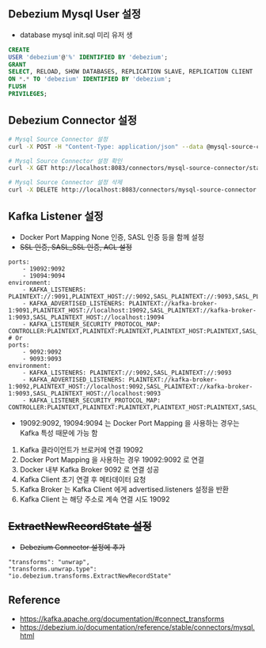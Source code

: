 ## Debezium Mysql User 설정

- database mysql init.sql 미리 유저 생

```sql
CREATE
USER 'debezium'@'%' IDENTIFIED BY 'debezium';
GRANT
SELECT, RELOAD, SHOW DATABASES, REPLICATION SLAVE, REPLICATION CLIENT
ON *.* TO 'debezium' IDENTIFIED BY 'debezium';
FLUSH
PRIVILEGES;
```

## Debezium Connector 설정

```bash
# Mysql Source Connector 설정
curl -X POST -H "Content-Type: application/json" --data @mysql-source-connector.json http://localhost:8083/connectors

# Mysql Source Connector 설정 확인
curl -X GET http://localhost:8083/connectors/mysql-source-connector/status

# Mysql Source Connector 설정 삭제
curl -X DELETE http://localhost:8083/connectors/mysql-source-connector
```

## Kafka Listener 설정

- Docker Port Mapping None 인증, SASL 인증 등을 함께 설정
- ~~SSL 인증, SASL_SSL 인증, ACL 설정~~

```
ports:
    - 19092:9092
    - 19094:9094  
environment:
    - KAFKA_LISTENERS: PLAINTEXT://:9091,PLAINTEXT_HOST://:9092,SASL_PLAINTEXT://:9093,SASL_PLAINTEXT_HOST://:9094
    - KAFKA_ADVERTISED_LISTENERS: PLAINTEXT://kafka-broker-1:9091,PLAINTEXT_HOST://localhost:19092,SASL_PLAINTEXT://kafka-broker-1:9093,SASL_PLAINTEXT_HOST://localhost:19094
    - KAFKA_LISTENER_SECURITY_PROTOCOL_MAP: CONTROLLER:PLAINTEXT,PLAINTEXT:PLAINTEXT,PLAINTEXT_HOST:PLAINTEXT,SASL_PLAINTEXT:SASL_PLAINTEXT,SASL_PLAINTEXT_HOST:SASL_PLAINTEXT
# Or
ports:
    - 9092:9092
    - 9093:9093  
environment:
    - KAFKA_LISTENERS: PLAINTEXT://:9092,SASL_PLAINTEXT://:9093
    - KAFKA_ADVERTISED_LISTENERS: PLAINTEXT://kafka-broker-1:9092,PLAINTEXT_HOST://localhost:9092,SASL_PLAINTEXT://kafka-broker-1:9093,SASL_PLAINTEXT_HOST://localhost:9093
    - KAFKA_LISTENER_SECURITY_PROTOCOL_MAP: CONTROLLER:PLAINTEXT,PLAINTEXT:PLAINTEXT,PLAINTEXT_HOST:PLAINTEXT,SASL_PLAINTEXT:SASL_PLAINTEXT,SASL_PLAINTEXT_HOST:SASL_PLAINTEXT
```

- 19092:9092, 19094:9094 는 Docker Port Mapping 을 사용하는 경우는 Kafka 특성 때문에 가능 함
1. Kafka 클라이언트가 브로커에 연결 19092
2. Docker Port Mapping 을 사용하는 경우 19092:9092 로 연결
3. Docker 내부 Kafka Broker 9092 로 연결 성공
4. Kafka Client 초기 연결 후 메타데이터 요청
5. Kafka Broker 는 Kafka Client 에게 advertised.listeners 설정을 반환
6. Kafka Client 는 해당 주소로 계속 연결 시도 19092

##  ~~ExtractNewRecordState 설정~~
- ~~Debezium Connector 설정에 추가~~
```
"transforms": "unwrap",
"transforms.unwrap.type": "io.debezium.transforms.ExtractNewRecordState"
```

## Reference
- https://kafka.apache.org/documentation/#connect_transforms
- https://debezium.io/documentation/reference/stable/connectors/mysql.html